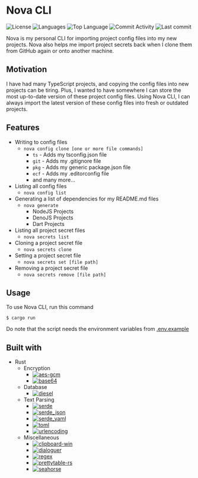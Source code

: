 # Nova CLI

![License](https://img.shields.io/github/license/zS1L3NT/rs-cli-nova?style=for-the-badge) ![Languages](https://img.shields.io/github/languages/count/zS1L3NT/rs-cli-nova?style=for-the-badge) ![Top Language](https://img.shields.io/github/languages/top/zS1L3NT/rs-cli-nova?style=for-the-badge) ![Commit Activity](https://img.shields.io/github/commit-activity/y/zS1L3NT/rs-cli-nova?style=for-the-badge) ![Last commit](https://img.shields.io/github/last-commit/zS1L3NT/rs-cli-nova?style=for-the-badge)

Nova is my personal CLI for importing project config files into my new projects. Nova also helps me import project secrets back when I clone them from GitHub again or onto another machine.

## Motivation

I have had many TypeScript projects, and copying the config files into new projects can be tiring. Plus, I wanted to have somewhere I can store the most up-to-date version of these project config files. Using Nova CLI, I can always import the latest version of these config files into fresh or outdated projects.

## Features

-   Writing to config files
    -   `nova config clone [one or more file commands]`
        -   `ts` - Adds my tsconfig.json file
        -   `git` - Adds my .gitignore file
        -   `pkg` - Adds my generic package.json file
        -   `ecf` - Adds my .editorconfig file
        -   and many more...
-   Listing all config files
    -   `nova config list`
-   Generating a list of dependencies for my README.md files
    -   `nova generate`
        -   NodeJS Projects
        -   DenoJS Projects
        -   Dart Projects
-   Listing all project secret files
    -   `nova secrets list`
-   Cloning a project secret file
    -   `nova secrets clone`
-   Setting a project secret file
    -   `nova secrets set [file path]`
-   Removing a project secret file
    -   `nova secrets remove [file path]`

## Usage

To use Nova CLI, run this command

```
$ cargo run
```

Do note that the script needs the environment variables from [.env.example](.env.example)

## Built with

-   Rust
    -   Encryption
        -   [![aes-gcm](https://img.shields.io/badge/aes--gcm-0.10.1-yellow?style=flat-square)](https://crates.io/crates/aes-gcm/0.10.1)
        -   [![base64](https://img.shields.io/badge/base64-0.13.0-yellow?style=flat-square)](https://crates.io/crates/base64/0.13.0)
    -   Database
        -   [![diesel](https://img.shields.io/badge/diesel-2.0.0-yellow?style=flat-square)](https://crates.io/crates/diesel/2.0.0)
    -   Text Parsing
        -   [![serde](https://img.shields.io/badge/serde-1.0-yellow?style=flat-square)](https://crates.io/crates/serde/1.0)
        -   [![serde_json](https://img.shields.io/badge/serde__json-0.9-yellow?style=flat-square)](https://crates.io/crates/serde_json/0.9)
        -   [![serde_yaml](https://img.shields.io/badge/serde__yaml-0.9-yellow?style=flat-square)](https://crates.io/crates/serde_yaml/0.9)
        -   [![toml](https://img.shields.io/badge/toml-0.5.9-yellow?style=flat-square)](https://crates.io/crates/toml/0.5.9)
        -   [![urlencoding](https://img.shields.io/badge/urlencoding-2.1.2-yellow?style=flat-square)](https://crates.io/crates/urlencoding/2.1.2)
    -   Miscellaneous
        -   [![clipboard-win](https://img.shields.io/badge/clipboard--win-4.4.2-yellow?style=flat-square)](https://crates.io/crates/clipboard-win/4.4.2)
        -   [![dialoguer](https://img.shields.io/badge/dialoguer-0.10.2-yellow?style=flat-square)](https://crates.io/crates/dialoguer/0.10.2)
        -   [![regex](https://img.shields.io/badge/regex-1.6.0-yellow?style=flat-square)](https://crates.io/crates/regex/1.6.0)
        -   [![prettytable-rs](https://img.shields.io/badge/prettytable--rs-%5E0.9-yellow?style=flat-square)](https://crates.io/crates/prettytable-rs/0.9)
        -   [![seahorse](https://img.shields.io/badge/seahorse-2.1-yellow?style=flat-square)](https://crates.io/crates/seahorse/2.1)
